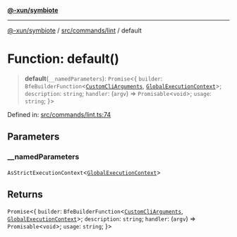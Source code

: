 [**@-xun/symbiote**](../../../../README.md)

***

[@-xun/symbiote](../../../../README.md) / [src/commands/lint](../README.md) / default

# Function: default()

> **default**(`__namedParameters`): `Promise`\<\{ `builder`: `BfeBuilderFunction`\<[`CustomCliArguments`](../type-aliases/CustomCliArguments.md), [`GlobalExecutionContext`](../../../configure/type-aliases/GlobalExecutionContext.md)\>; `description`: `string`; `handler`: (`argv`) => `Promisable`\<`void`\>; `usage`: `string`; \}\>

Defined in: [src/commands/lint.ts:74](https://github.com/Xunnamius/symbiote/blob/1546ab8527a571efe54081d7614bd35a9d6e0c3c/src/commands/lint.ts#L74)

## Parameters

### \_\_namedParameters

`AsStrictExecutionContext`\<[`GlobalExecutionContext`](../../../configure/type-aliases/GlobalExecutionContext.md)\>

## Returns

`Promise`\<\{ `builder`: `BfeBuilderFunction`\<[`CustomCliArguments`](../type-aliases/CustomCliArguments.md), [`GlobalExecutionContext`](../../../configure/type-aliases/GlobalExecutionContext.md)\>; `description`: `string`; `handler`: (`argv`) => `Promisable`\<`void`\>; `usage`: `string`; \}\>
